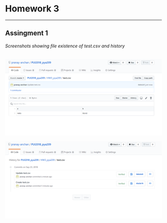 # Homework 3

--------------------------------------------


## Assingment 1

###### Screenshots showing file existence of test.csv and history
![Alt text](file_existence.png)

![Alt text](history.png)


